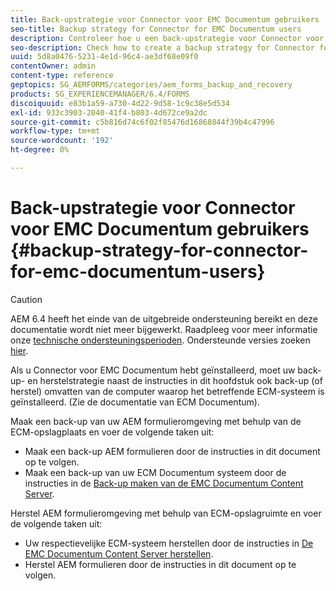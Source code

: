 ```yaml
---
title: Back-upstrategie voor Connector voor EMC Documentum gebruikers
seo-title: Backup strategy for Connector for EMC Documentum users
description: Controleer hoe u een back-upstrategie voor Connector voor EMC Documentum gebruikers kunt maken.
seo-description: Check how to create a backup strategy for Connector for EMC Documentum users.
uuid: 5d8a0476-5231-4e1d-96c4-ae3df68e09f0
contentOwner: admin
content-type: reference
geptopics: SG_AEMFORMS/categories/aem_forms_backup_and_recovery
products: SG_EXPERIENCEMANAGER/6.4/FORMS
discoiquuid: e83b1a59-a730-4d22-9d58-1c9c38e5d534
exl-id: 933c3903-2040-41f4-b803-4d672ce9a2dc
source-git-commit: c5b816d74c6f02f85476d16868844f39b4c47996
workflow-type: tm+mt
source-wordcount: '192'
ht-degree: 0%

---
```


# Back-upstrategie voor Connector voor EMC Documentum gebruikers {#backup-strategy-for-connector-for-emc-documentum-users}

>[!CAUTION]
>
>AEM 6.4 heeft het einde van de uitgebreide ondersteuning bereikt en deze documentatie wordt niet meer bijgewerkt. Raadpleeg voor meer informatie onze [technische ondersteuningsperioden](https://helpx.adobe.com/support/programs/eol-matrix.html). Ondersteunde versies zoeken [hier](https://experienceleague.adobe.com/docs/).

Als u Connector voor EMC Documentum hebt geïnstalleerd, moet uw back-up- en herstelstrategie naast de instructies in dit hoofdstuk ook back-up (of herstel) omvatten van de computer waarop het betreffende ECM-systeem is geïnstalleerd. (Zie de documentatie van ECM Documentum).

Maak een back-up van uw AEM formulieromgeving met behulp van de ECM-opslagplaats en voer de volgende taken uit:

* Maak een back-up AEM formulieren door de instructies in dit document op te volgen.
* Maak een back-up van uw ECM Documentum systeem door de instructies in de [Back-up maken van de EMC Documentum Content Server](/help/forms/using/admin-help/backing-recovering-emc-documentum-repository.md#back-up-the-emc-documentum-content-server).

Herstel AEM formulieromgeving met behulp van ECM-opslagruimte en voer de volgende taken uit:

* Uw respectievelijke ECM-systeem herstellen door de instructies in [De EMC Documentum Content Server herstellen](/help/forms/using/admin-help/backing-recovering-emc-documentum-repository.md#restore-the-emc-documentum-content-server).
* Herstel AEM formulieren door de instructies in dit document op te volgen.
